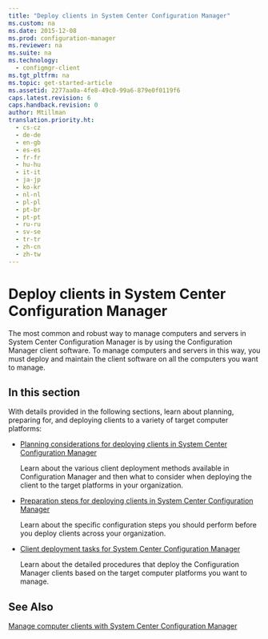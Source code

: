 ```yaml
---
title: "Deploy clients in System Center Configuration Manager"
ms.custom: na
ms.date: 2015-12-08
ms.prod: configuration-manager
ms.reviewer: na
ms.suite: na
ms.technology: 
  - configmgr-client
ms.tgt_pltfrm: na
ms.topic: get-started-article
ms.assetid: 2277aa0a-4fe8-49c0-99a6-879e0f0119f6
caps.latest.revision: 6
caps.handback.revision: 0
author: Mtillman
translation.priority.ht: 
  - cs-cz
  - de-de
  - en-gb
  - es-es
  - fr-fr
  - hu-hu
  - it-it
  - ja-jp
  - ko-kr
  - nl-nl
  - pl-pl
  - pt-br
  - pt-pt
  - ru-ru
  - sv-se
  - tr-tr
  - zh-cn
  - zh-tw
---
```

# Deploy clients in System Center Configuration Manager
The most common and robust way to manage computers and servers in System Center Configuration Manager is by using the Configuration Manager client software. To manage computers and servers in this way, you must deploy and maintain the client software on all the computers you want to manage.  
  
## In this section  
 With details provided in the following sections, learn about planning, preparing for, and deploying clients to a variety of target computer platforms:  
  
-   [Planning considerations for deploying clients in System Center Configuration Manager](../../../core/clients/deploy/plan/planning-considerations-for-deploying-clients.md)  
  
     Learn about the various client deployment methods available in Configuration Manager and then what to consider when deploying the client to the target platforms in your organization.  
  
-   [Preparation steps for deploying clients in System Center Configuration Manager](../Topic/Preparation%20steps%20for%20deploying%20clients%20in%20System%20Center%20Configuration%20Manager.md)  
  
     Learn about the specific configuration steps you should perform before you deploy clients across your organization.  
  
-   [Client deployment tasks for System Center Configuration Manager](../../../core/clients/deploy/client-deployment-tasks.md)  
  
     Learn about the detailed procedures that deploy the Configuration Manager clients based on the target computer platforms you want to manage.  
  
## See Also  
 [Manage computer clients with System Center Configuration Manager](../Topic/Manage%20computer%20clients%20with%20System%20Center%20Configuration%20Manager.md)